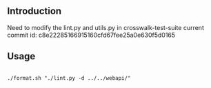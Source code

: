 ## Introduction

Need to modify the lint.py and utils.py in crosswalk-test-suite
current commit id: c8e22285166915160cfd67fee25a0e630f5d0165

## Usage
<code>
./format.sh "./lint.py -d ../../webapi/"
</code>
